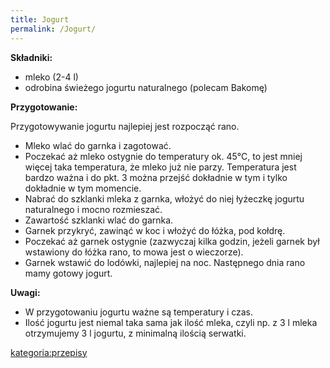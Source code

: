 ```yaml
---
title: Jogurt
permalink: /Jogurt/
---
```


**Składniki:**

-   mleko (2-4 l)
-   odrobina świeżego jogurtu naturalnego (polecam Bakomę)

**Przygotowanie:**

Przygotowywanie jogurtu najlepiej jest rozpocząć rano.

-   Mleko wlać do garnka i zagotować.
-   Poczekać aż mleko ostygnie do temperatury ok. 45°C, to jest mniej więcej taka temperatura, że mleko już nie parzy. Temperatura jest bardzo ważna i do pkt. 3 można przejść dokładnie w tym i tylko dokładnie w tym momencie.
-   Nabrać do szklanki mleka z garnka, włożyć do niej łyżeczkę jogurtu naturalnego i mocno rozmieszać.
-   Zawartość szklanki wlać do garnka.
-   Garnek przykryć, zawinąć w koc i włożyć do łóżka, pod kołdrę.
-   Poczekać aż garnek ostygnie (zazwyczaj kilka godzin, jeżeli garnek był wstawiony do łóżka rano, to mowa jest o wieczorze).
-   Garnek wstawić do lodówki, najlepiej na noc. Następnego dnia rano mamy gotowy jogurt.

**Uwagi:**

-   W przygotowaniu jogurtu ważne są temperatury i czas.
-   Ilość jogurtu jest niemal taka sama jak ilość mleka, czyli np. z 3 l mleka otrzymujemy 3 l jogurtu, z minimalną ilością serwatki.

[kategoria:przepisy](/atopedia/kategoria:przepisy "wikilink")